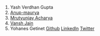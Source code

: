 1. Yash Verdhan Gupta
2. [Anup-maurya](https://github.com/Anup-maurya)
3. [Mrutyunjay Acharya](https://github.com/macharya007)
4. [Vansh Jain](https://github.com/vansh1419)
5. Yohanes Getinet
[Github](https://github.com/YohanesGetinet1)
[LinkedIn](https://www.linkedin.com/in/yohanesgetinet/)
[Twitter](https://twitter.com/YohanesGetinet)